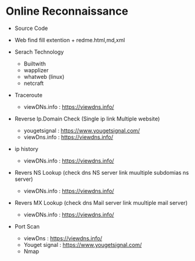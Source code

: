 # Online Reconnaissance

  - Source Code
  - Web find fill extention
        + redme.html,md,xml

  - Serach Technology
       + Builtwith
       + wapplizer
       + whatweb (linux)
       + netcraft

  - Traceroute
       + viewDNs.info : https://viewdns.info/

  - Reverse Ip.Domain Check  (Single ip link Multiple website)
       + yougetsignal : https://www.yougetsignal.com/
       + viewDns.info : https://viewdns.info/

  - ip history
       + viewDNs.info : https://viewdns.info/

  - Revers NS Lookup (check dns NS server link muultiple subdomias ns server)
      + viewDNs.info : https://viewdns.info/
  - Revers MX Lookup (check dns Mail server link muultiple  mail server)
      + viewDNs.info : https://viewdns.info/
  - Port Scan
      + viewDns : https://viewdns.info/
      + Youget signal : https://www.yougetsignal.com/
      + Nmap